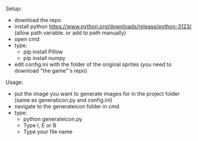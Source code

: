 Setup:

- download the repo
- install python https://www.python.org/downloads/release/python-3123/ (allow path variable. or add to path manually)
- open cmd
- type:
  - pip install Pillow
  - pip install numpy
- edit config.ini with the folder of the original sprites (you need to download "the game"'s repo)

Usage:
- put the image you want to generate images for in the project folder (same as generaticon.py and config.ini)
- navigate to the generateicon folder in cmd
- type:
  - python generateicon.py
  - Type I, E or B
  - Type your file name
